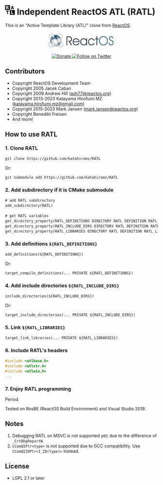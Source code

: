 # ![](img/RATL-32x32.png) Independent ReactOS ATL (RATL)

This is an "Active Template Library (ATL)" clone from [ReactOS](https://reactos.org/).

<p align=center>
  <a href="https://reactos.org/">
    <img alt="ReactOS" src="img/reactos-225x54.png">
  </a>
</p>

<p align=center>
  <a href="https://reactos.org/donate/">
    <img alt="Donate" src="https://img.shields.io/badge/%24-donate-E44E4A.svg">
  </a>
  <a href="https://twitter.com/reactos">
    <img alt="Follow on Twitter" src="https://img.shields.io/twitter/follow/reactos.svg?style=social&label=Follow%20%40reactos">
  </a>
</p>

## Contributors

- Copyright ReactOS Development Team
- Copyright 2005 Jacek Caban
- Copyright 2009 Andrew Hill (ash77@reactos.org)
- Copyright 2013-2023 Katayama Hirofumi MZ (katayama.hirofumi.mz@gmail.com)
- Copyright 2015-2023 Mark Jansen (mark.jansen@reactos.org)
- Copyright Benedikt Freisen
- And more!

## How to use RATL

### 1. Clone RATL

```txt
git clone https://github.com/katahiromz/RATL
```

Or:

```txt
git submodule add https://github.com/katahiromz/RATL
```

### 2. Add subdirectory if it is CMake submodule

```txt
# add RATL subdirectory
add_subdirectory(RATL)

# get RATL variables
get_directory_property(RATL_DEFINITIONS DIRECTORY RATL DEFINITION RATL_DEFINITIONS)
get_directory_property(RATL_INCLUDE_DIRS DIRECTORY RATL DEFINITION RATL_INCLUDE_DIRS)
get_directory_property(RATL_LIBRARIES DIRECTORY RATL DEFINITION RATL_LIBRARIES)
```

### 3. Add definitions `${RATL_DEFINITIONS}`

```txt
add_definitions(${RATL_DEFINITIONS})
```

Or:

```txt
target_compile_definitions(... PRIVATE ${RATL_DEFINITIONS})
```

### 4. Add include directories `${RATL_INCLUDE_DIRS}`

```txt
include_directories(${RATL_INCLUDE_DIRS})
```

Or:

```txt
target_include_directories(... PRIVATE ${RATL_INCLUDE_DIRS})
```

### 5. Link `${RATL_LIBRARIES}`

```txt
target_link_libraries(... PRIVATE ${RATL_LIBRARIES})
```

### 6. Include RATL's headers

```c
#include <atlbase.h>
#include <atlstr.h>
#include <atlwin.h>
...
```

### 7. Enjoy RATL programming

Period.

Tested on RosBE (ReactOS Build Environment) and Visual Studio 2019.

## Notes

1. Debugging RATL on MSVC is not supported yet; due to the difference of `_CrtDbgReportW`.
2. `CComQIPtr<type>` is not supported due to GCC compatibility. Use `CComQIIDPtr<I_ID(type)>` instead.

## License

- LGPL 2.1 or later

